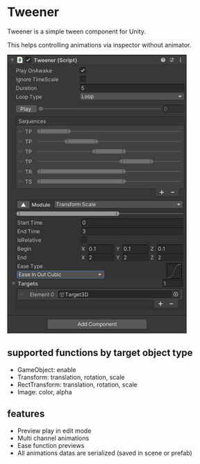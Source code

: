 # Tweener
Tweener is a simple tween component for Unity.

This helps controlling animations via inspector without animator.

![Tweener](https://github.com/8izips/Tweener/blob/screenshot/tweener.png)

## supported functions by target object type 

+ GameObject: enable
+ Transform: translation, rotation, scale
+ RectTransform: translation, rotation, scale
+ Image: color, alpha

## features

+ Preview play in edit mode
+ Multi channel animations
+ Ease function previews
+ All animations datas are serialized (saved in scene or prefab)
